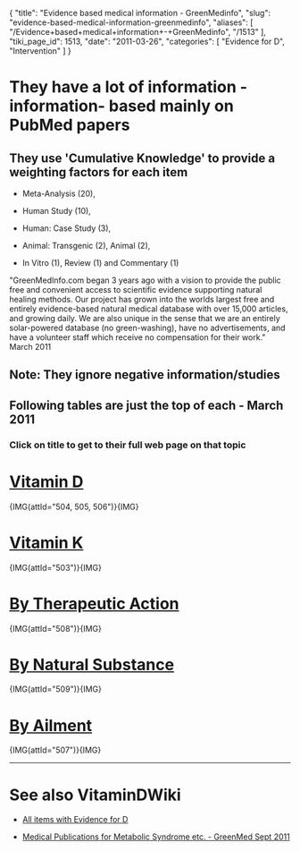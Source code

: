 {
  "title": "Evidence based medical information - GreenMedinfo",
  "slug": "evidence-based-medical-information-greenmedinfo",
  "aliases": [
    "/Evidence+based+medical+information+-+GreenMedinfo",
    "/1513"
  ],
  "tiki_page_id": 1513,
  "date": "2011-03-26",
  "categories": [
    "Evidence for D",
    "Intervention"
  ]
}


# They have a lot of information - information- based mainly on PubMed papers

## They use 'Cumulative Knowledge' to provide a weighting factors for each item

* Meta-Analysis (20), 

* Human Study (10), 

* Human: Case Study (3), 

* Animal: Transgenic (2), Animal (2), 

* In Vitro (1), Review (1) and Commentary (1)

"GreenMedInfo.com began 3 years ago with a vision to provide the public free and convenient access to scientific evidence supporting natural healing methods. Our project has grown into the worlds largest free and entirely evidence-based natural medical database with over 15,000 articles, and growing daily. We are also unique in the sense that we are an entirely solar-powered database (no green-washing), have no advertisements, and have a volunteer staff which receive no compensation for their work."   March 2011

## Note: They ignore negative information/studies

## Following tables are just the top of each - March 2011

### Click on title to get to their full web page on that topic

# [Vitamin D](http://www.greenmedinfo.com/substance/vitamin-d?)

{IMG(attId="504, 505, 506")}{IMG}

# [Vitamin K](http://www.greenmedinfo.com/substance/vitamin-k)

{IMG(attId="503")}{IMG}

# [By Therapeutic Action](http://www.greenmedinfo.com/greenmed/display/therapeutic-action?sort=desc&order=Cumulative+Knowledge)

{IMG(attId="508")}{IMG}

# [By Natural Substance](http://www.greenmedinfo.com/greenmed/display/substance?sort=desc&order=Cumulative+Knowledge)

{IMG(attId="509")}{IMG}

# [By Ailment](http://www.greenmedinfo.com/greenmed/display/disease?sort=desc&order=Cumulative+Knowledge)

{IMG(attId="507")}{IMG}

- - - - - - - - - - - 

# See also VitaminDWiki

* [All items with Evidence for D](https://www.VitaminDWiki.com/tiki-browse_categories.php?parentId=86&sort_mode=created_desc)

* [Medical Publications for Metabolic Syndrome etc. - GreenMed Sept 2011](/posts/medical-publications-for-metabolic-syndrome-etc-greenmed)

